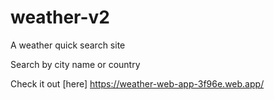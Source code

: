 # weather-v2
A weather quick search site

Search by city name or country

Check it out [here] https://weather-web-app-3f96e.web.app/

